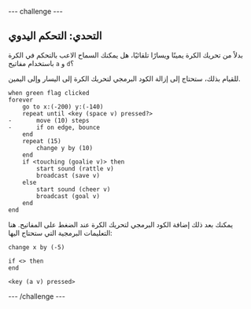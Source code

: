 --- challenge ---

## التحدي: التحكم اليدوي
بدلاً من تحريك الكرة يمينًا ويسارًا تلقائيًا، هل يمكنك السماح الاعب بالتحكم في الكرة باستخدام مفاتيح ` a ` و ` d `؟

للقيام بذلك، ستحتاج إلى إزالة الكود البرمجي لتحريك الكرة إلى اليسار وإلى اليمين.

```blocks3
when green flag clicked
forever
    go to x:(-200) y:(-140)
    repeat until <key (space v) pressed?>
-       move (10) steps
-       if on edge, bounce
    end
    repeat (15)
        change y by (10)
    end
    if <touching (goalie v)> then
        start sound (rattle v)
        broadcast (save v)
    else
        start sound (cheer v)
        broadcast (goal v)
    end
end
```

يمكنك بعد ذلك إضافة الكود البرمجي لتحريك الكرة عند الضغط على المفاتيح. هنا التعليمات البرمجية التي ستحتاج اليها:

```blocks3
change x by (-5)

if <> then 
end

<key (a v) pressed>
```

--- /challenge ---
